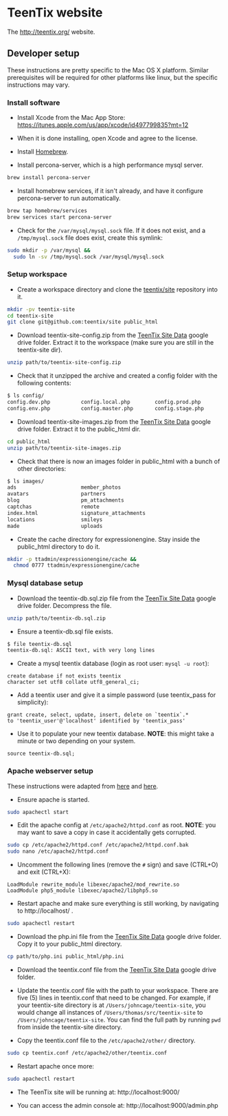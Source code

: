 TeenTix website
===============

The http://teentix.org/ website.

Developer setup
---------------

These instructions are pretty specific to the Mac OS X platform. Similar
prerequisites will be required for other platforms like linux, but the specific
instructions may vary.

### Install software

* Install Xcode from the Mac App Store: https://itunes.apple.com/us/app/xcode/id497799835?mt=12

* When it is done installing, open Xcode and agree to the license.

* Install [Homebrew](http://brew.sh/).

* Install percona-server, which is a high performance mysql server.

```bash
brew install percona-server
```

* Install homebrew services, if it isn't already, and have it configure
  percona-server to run automatically.

```bash
brew tap homebrew/services
brew services start percona-server
```

* Check for the `/var/mysql/mysql.sock` file. If it does not exist, and a
  `/tmp/mysql.sock` file does exist, create this symlink:

```bash
sudo mkdir -p /var/mysql &&
  sudo ln -sv /tmp/mysql.sock /var/mysql/mysql.sock
```

### Setup workspace

* Create a workspace directory and clone the [teentix/site][repo] repository
  into it.

```bash
mkdir -pv teentix-site
cd teentix-site
git clone git@github.com:teentix/site public_html
```

[repo]: https://github.com/teentix/site

* Download teentix-site-config.zip from the [TeenTix Site Data][drivedir]
  google drive folder. Extract it to the workspace (make sure you are still in
  the teentix-site dir).

```bash
unzip path/to/teentix-site-config.zip
```

* Check that it unzipped the archive and created a config folder with the
  following contents:

```bash
$ ls config/
config.dev.php          config.local.php        config.prod.php
config.env.php          config.master.php       config.stage.php
```

* Download teentix-site-images.zip from the [TeenTix Site Data][drivedir] google drive folder. Extract it to the public_html dir.

```bash
cd public_html
unzip path/to/teentix-site-images.zip
```

* Check that there is now an images folder in public_html with a bunch of other
  directories:

```bash
$ ls images/
ads                     member_photos
avatars                 partners
blog                    pm_attachments
captchas                remote
index.html              signature_attachments
locations               smileys
made                    uploads
```

* Create the cache directory for expressionengine. Stay inside the public_html
  directory to do it.

```bash
mkdir -p ttadmin/expressionengine/cache &&
  chmod 0777 ttadmin/expressionengine/cache
```

[drivedir]: https://drive.google.com/drive/u/0/folders/0BzNmvIuHmoknWkRFRkZZVHQ2NlE

### Mysql database setup

* Download the teentix-db.sql.zip file from the [TeenTix Site Data][drivedir]
  google drive folder. Decompress the file.

```bash
unzip path/to/teentix-db.sql.zip
```

* Ensure a teentix-db.sql file exists.

```bash
$ file teentix-db.sql
teentix-db.sql: ASCII text, with very long lines
```

* Create a mysql teentix database (login as root user: `mysql -u root`):

```mysql
create database if not exists teentix
character set utf8 collate utf8_general_ci;
```

* Add a teentix user and give it a simple password (use teentix_pass for
  simplicity):

```mysql
grant create, select, update, insert, delete on `teentix`.*
to 'teentix_user'@'localhost' identified by 'teentix_pass'
```

* Use it to populate your new teentix database. **NOTE**: this might take a
  minute or two depending on your system.

```mysql
source teentix-db.sql;
```

### Apache webserver setup

These instructions were adapted from [here][apache1] and [here][apache2].

[apache1]: http://coolestguidesontheplanet.com/get-apache-mysql-php-and-phpmyadmin-working-on-osx-10-11-el-capitan/
[apache2]: http://jason.pureconcepts.net/2015/10/install-apache-php-mysql-mac-os-x-el-capitan/

* Ensure apache is started.

```bash
sudo apachectl start
```

* Edit the apache config at `/etc/apache2/httpd.conf` as root. **NOTE**: you
  may want to save a copy in case it accidentally gets corrupted.

```bash
sudo cp /etc/apache2/httpd.conf /etc/apache2/httpd.conf.bak
sudo nano /etc/apache2/httpd.conf
```

* Uncomment the following lines (remove the `#` sign) and save (CTRL+O) and
  exit (CTRL+X):

```
LoadModule rewrite_module libexec/apache2/mod_rewrite.so
LoadModule php5_module libexec/apache2/libphp5.so
```

* Restart apache and make sure everything is still working, by navigating to
  http://localhost/ .

```bash
sudo apachectl restart
```

* Download the php.ini file from the [TeenTix Site Data][drivedir] google drive
  folder. Copy it to your public_html directory.

```bash
cp path/to/php.ini public_html/php.ini
```

* Download the teentix.conf file from the [TeenTix Site Data][drivedir] google
  drive folder.

* Update the teentix.conf file with the path to your workspace. There are five
  (5) lines in teentix.conf that need to be changed. For example, if your
  teentix-site directory is at `/Users/johncage/teentix-site`, you would change
  all instances of `/Users/thomas/src/teentix-site` to
  `/Users/johncage/teentix-site`. You can find the full path by running `pwd`
  from inside the teentix-site directory.

* Copy the teentix.conf file to the `/etc/apache2/other/` directory.

```bash
sudo cp teentix.conf /etc/apache2/other/teentix.conf
```

* Restart apache once more:

```bash
sudo apachectl restart
```

* The TeenTix site will be running at: http://localhost:9000/

* You can access the admin console at: http://localhost:9000/admin.php
